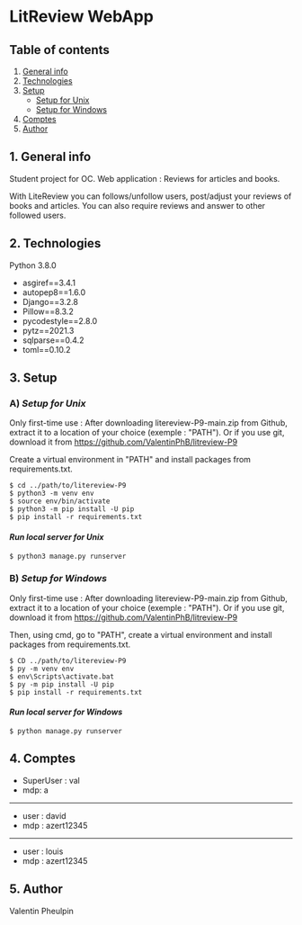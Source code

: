 # LitReview WebApp

## Table of contents

1. [General info](#1-general-info)
2. [Technologies](#2-technologies)
3. [Setup](#3-setup)
    - [Setup for Unix](#a-setup-for-unix)
    - [Setup for Windows](#b-setup-for-windows)
4. [Comptes](#4-comptes)
5. [Author](#5-author)

## 1. General info

Student project for OC. Web application : Reviews for articles and books.

With LiteReview you can follows/unfollow users, post/adjust your reviews of books and articles.
You can also require reviews and answer to other followed users.


## 2. Technologies

Python 3.8.0

- asgiref==3.4.1
- autopep8==1.6.0
- Django==3.2.8
- Pillow==8.3.2
- pycodestyle==2.8.0
- pytz==2021.3
- sqlparse==0.4.2
- toml==0.10.2

## 3. Setup
### A) *Setup for Unix*

Only first-time use :
After downloading litereview-P9-main.zip from Github, extract it to a location of your choice (exemple : "PATH").
Or if you use git, download it from https://github.com/ValentinPhB/litreview-P9

Create a virtual environment in "PATH" and install packages from requirements.txt.
```
$ cd ../path/to/litereview-P9
$ python3 -m venv env
$ source env/bin/activate
$ python3 -m pip install -U pip
$ pip install -r requirements.txt
```
#### *Run local server for Unix* 
```
$ python3 manage.py runserver
```

### B) *Setup for Windows* 

Only first-time use :
After downloading litereview-P9-main.zip from Github, extract it to a location of your choice (exemple : "PATH").
Or if you use git, download it from https://github.com/ValentinPhB/litreview-P9

Then, using cmd, go to "PATH", create a virtual environment and install packages from requirements.txt.
```
$ CD ../path/to/litereview-P9
$ py -m venv env
$ env\Scripts\activate.bat
$ py -m pip install -U pip
$ pip install -r requirements.txt
```
#### *Run local server for Windows*
```
$ python manage.py runserver
```

## 4. Comptes

- SuperUser :   val
- mdp:          a
--------------------
- user :        david
- mdp :         azert12345
--------------------
- user :        louis
- mdp :         azert12345

## 5. Author

Valentin Pheulpin
